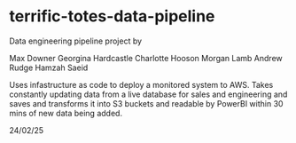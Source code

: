 # terrific-totes-data-pipeline

Data engineering pipeline project by

Max Downer
Georgina Hardcastle
Charlotte Hooson
Morgan Lamb
Andrew Rudge
Hamzah Saeid

Uses infastructure as code to deploy a monitored system to AWS.
Takes constantly updating data from a live database for sales and engineering
and saves and transforms it into S3 buckets and readable by PowerBI
within 30 mins of new data being added.

24/02/25